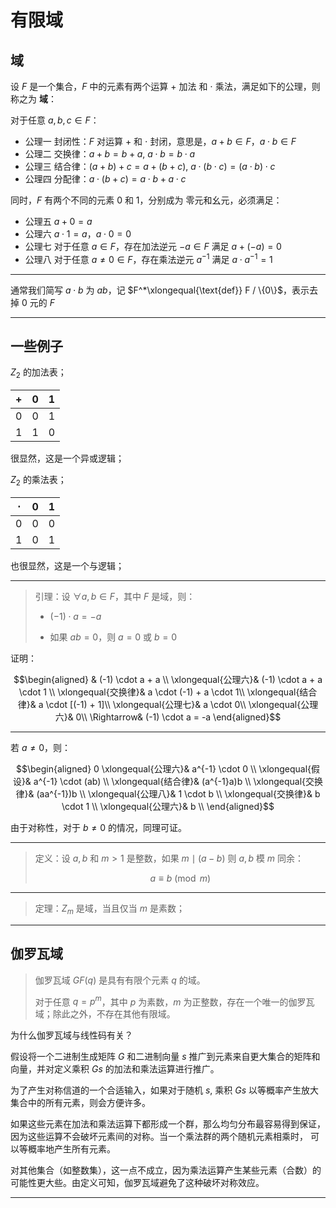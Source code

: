 # 有限域

[annotation]: [id] (41d00ef7-1c93-4769-ae51-0db6543ff448)
[annotation]: [status] (public)
[annotation]: [create_time] (2021-10-07 21:21:44)
[annotation]: [category] (读书笔记)
[annotation]: [tags] ()
[annotation]: [comments] (true)
[annotation]: [url] (http://blog.ccyg.studio/article/41d00ef7-1c93-4769-ae51-0db6543ff448)

## 域

设 $F$ 是一个集合，$F$ 中的元素有两个运算 $+$ 加法 和 $\cdot$ 乘法，满足如下的公理，则称之为 **域**：

对于任意 $a, b, c \in F$：

- 公理一 封闭性：$F$ 对运算 $+$ 和 $\cdot$ 封闭，意思是，$a + b \in F$，$a\cdot b \in F$
- 公理二 交换律：$a + b = b + a$, $a \cdot b = b \cdot a$
- 公理三 结合律：$(a + b) + c = a + (b + c)$, $a\cdot (b \cdot c) = (a \cdot b) \cdot c$
- 公理四 分配律：$a\cdot(b + c) = a\cdot b + a \cdot c$

同时，$F$ 有两个不同的元素 $0$ 和 $1$，分别成为 零元和幺元，必须满足：

- 公理五 $a + 0 = a$
- 公理六 $a \cdot 1 = a$，$a \cdot 0 = 0$
- 公理七 对于任意 $a \in F$，存在加法逆元 $-a \in F$ 满足 $a + (-a) = 0$
- 公理八 对于任意 $a \neq 0 \in F$，存在乘法逆元 $a^{-1}$ 满足 $a \cdot a^{-1} = 1$

---

通常我们简写 $a \cdot b$ 为 $ab$，记 $F^*\xlongequal{\text{def}} F / \{0\}$，表示去掉 $0$ 元的 $F$

---

## 一些例子

$Z_2$ 的加法表；

| $+$ | 0   | 1   |
| --- | --- | --- |
| 0   | 0   | 1   |
| 1   | 1   | 0   |

很显然，这是一个异或逻辑；

$Z_2$ 的乘法表；

| $\cdot$ | 0   | 1   |
| --- | --- | --- |
| 0   | 0   | 0   |
| 1   | 0   | 1   |

也很显然，这是一个与逻辑；

---

> 引理：设 $\forall a, b \in F$，其中 $F$ 是域，则：
> 
> - $(-1) \cdot a = -a$
> 
> - 如果 $ab=0$，则 $a=0$ 或 $b = 0$

证明：

$$\begin{aligned}
& (-1) \cdot a + a \\
\xlongequal{公理六}& (-1) \cdot a + a \cdot 1 \\
\xlongequal{交换律}& a \cdot (-1) + a \cdot 1\\
\xlongequal{结合律}& a \cdot [(-1) +  1]\\
\xlongequal{公理七}& a \cdot 0\\
\xlongequal{公理六}& 0\\
\Rightarrow& (-1) \cdot a = -a
\end{aligned}$$

----

若 $a \neq 0$，则：

$$\begin{aligned}
0 \xlongequal{公理六}& a^{-1} \cdot 0 \\
\xlongequal{假设}& a^{-1} \cdot (ab) \\
\xlongequal{结合律}& (a^{-1}a)b \\
\xlongequal{交换律}& (aa^{-1})b \\
\xlongequal{公理八}& 1 \cdot b \\
\xlongequal{交换律}& b \cdot 1 \\
\xlongequal{公理六}& b \\
\end{aligned}$$

由于对称性，对于 $b \neq 0$ 的情况，同理可证。

---

> 定义：设 $a, b$ 和 $m > 1$ 是整数，如果 $m \mid (a - b)$ 则 $a, b$ 模 $m$ 同余：
> 
> $$a\equiv b \pmod m$$

---

> 定理：$Z_m$ 是域，当且仅当 $m$ 是素数；

---

## 伽罗瓦域

> 伽罗瓦域 $GF(q)$ 是具有有限个元素 $q$ 的域。
> 
> 对于任意 $q = p^m$，其中 $p$ 为素数，$m$ 为正整数，存在一个唯一的伽罗瓦域；除此之外，不存在其他有限域。

为什么伽罗瓦域与线性码有关？

假设将一个二进制生成矩阵 $G$ 和二进制向量 $s$ 推广到元素来自更大集合的矩阵和向量，并对定义乘积 $Gs$ 的加法和乘法运算进行推广。

为了产生对称信道的一个合适输入，如果对于随机 $s$, 乘积 $Gs$ 以等概率产生放大集合中的所有元素，则会方便许多。

如果这些元素在加法和乘法运算下都形成一个群，那么均匀分布最容易得到保证，因为这些运算不会破坏元素间的对称。当一个乘法群的两个随机元素相乘时， 可以等概率地产生所有元素。

对其他集合（如整数集），这一点不成立，因为乘法运算产生某些元素（合数）的可能性更大些。由定义可知，伽罗瓦域避免了这种破坏对称效应。

---

